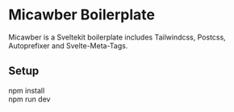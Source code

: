 # Micawber Boilerplate

Micawber is a Sveltekit boilerplate includes Tailwindcss, Postcss, Autoprefixer and Svelte-Meta-Tags.

## Setup
npm install <br>
npm run dev